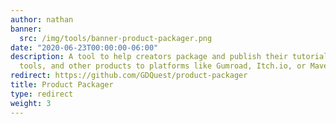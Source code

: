 ```yaml
---
author: nathan
banner:
  src: /img/tools/banner-product-packager.png
date: "2020-06-23T00:00:00-06:00"
description: A tool to help creators package and publish their tutorial series, courses,
  tools, and other products to platforms like Gumroad, Itch.io, or Mavenseed.
redirect: https://github.com/GDQuest/product-packager
title: Product Packager
type: redirect
weight: 3
---
```


